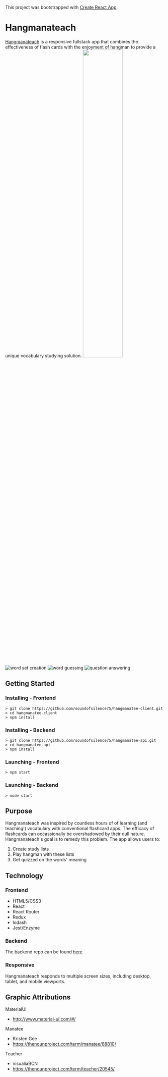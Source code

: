 This project was bootstrapped with [Create React App](https://github.com/facebookincubator/create-react-app).

# Hangmanateach
[Hangmanateach](https://hangmanatee.netlify.com/) is a responsive fullstack app that combines the effectiveness of flash cards with the enjoyment of hangman to provide a unique vocabulary studying solution.
<img style="width: 50%" src=https://github.com/soundofsilence75/hangmanatee-client/blob/master/src/images/landingWordsetCreation.PNG />
![word set creation](https://github.com/soundofsilence75/hangmanatee-client/blob/master/src/images/landingWordsetCreation.PNG)
![word guessing](https://github.com/soundofsilence75/hangmanatee-client/blob/master/src/images/landingGuessing.PNG)
![question answering](https://github.com/soundofsilence75/hangmanatee-client/blob/master/src/images/landingAnswer.PNG)

## Getting Started
### Installing - Frontend
```
> git clone https://github.com/soundofsilence75/hangmanatee-client.git
> cd hangmanatee-client
> npm install
```
### Installing - Backend
```
> git clone https://github.com/soundofsilence75/hangmanatee-api.git
> cd hangmanatee-api
> npm install
```

### Launching - Frontend
```
> npm start
```

### Launching - Backend
```
> node start
```

## Purpose
Hangmanateach was inspired by countless hours of of learning (and teaching!) vocabulary with conventional flashcard apps. The efficacy of flashcards can occassionally be overshadowed by their dull nature. Hangmanateach's goal is to remedy this problem. The app allows users to:
1. Create study lists
2. Play hangman with these lists
3. Get quizzed on the words' meaning

## Technology
### Frontend
* HTML5/CSS3
* React
* React Router
* Redux
* lodash
* Jest/Enzyme

### Backend
The backend repo can be found [here](https://github.com/soundofsilence75/hangmanatee-api)

### Responsive
Hangmanateach responds to multiple screen sizes, including desktop, tablet, and mobile viewports.

## Graphic Attributions
MaterialUI
* http://www.material-ui.com/#/

Manatee
* Kristen Gee
* https://thenounproject.com/term/manatee/88810/

Teacher
* visualiaBCN
* https://thenounproject.com/term/teacher/20545/
